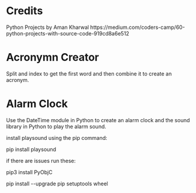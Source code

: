 <h1>Credits</h1>
Python Projects by Aman Kharwal https://medium.com/coders-camp/60-python-projects-with-source-code-919cd8a6e512

<h1>Acronymn Creator</h1>
Split and index to get the first word and then combine it to create an acronym.

<h1>Alarm Clock</h1>
Use the DateTime module in Python to create an alarm clock and the sound library in Python to play the alarm sound.

install playsound using the pip command:

pip install playsound

if there are issues run these:

pip3 install PyObjC

pip install --upgrade pip setuptools wheel

